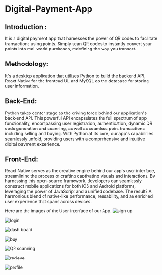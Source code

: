 # Digital-Payment-App


## Introduction :


It is a digital payment app that harnesses the power of QR codes to facilitate transactions using points. Simply scan QR codes to instantly convert your points into real-world purchases, redefining the way you transact.



## Methodology:


It's a desktop application that utilizes Python to build the backend API, React Native for the frontend UI, and MySQL as the database for storing user information.



## Back-End:


Python takes center stage as the driving force behind our application's back-end API. This powerful API encapsulates the full spectrum of app functionality, encompassing user registration, authentication, dynamic QR code generation and scanning, as well as seamless point transactions including selling and buying. With Python at its core, our app's capabilities seamlessly unfold, providing users with a comprehensive and intuitive digital payment experience.



## Front-End:


React Native serves as the creative engine behind our app's user interface, streamlining the process of crafting captivating visuals and interactions. By harnessing this open-source framework, developers can seamlessly construct mobile applications for both iOS and Android platforms, leveraging the power of JavaScript and a unified codebase. The result? A harmonious blend of native-like performance, reusability, and an enriched user experience that spans across devices.

Here are the images  of the User Interface of our App.
![sign up](https://github.com/IbraheemLughmani/Digital-Payment-App/assets/100331893/0afa2e96-e901-40c9-ab71-bd066c184fe5)

![login ](https://github.com/IbraheemLughmani/Digital-Payment-App/assets/100331893/b8450c61-a20b-40f1-903e-7ff8e2c90c59)

![dash board](https://github.com/IbraheemLughmani/Digital-Payment-App/assets/100331893/bd97d828-c9a7-4cf0-9c48-542ac07bd7a6)

![buy](https://github.com/IbraheemLughmani/Digital-Payment-App/assets/100331893/b492c2da-7382-4895-94ab-ccf969c1e17e)

![QR scanning](https://github.com/IbraheemLughmani/Digital-Payment-App/assets/100331893/3a40136e-2c08-441d-8c15-2d87701964f0)

![recieve](https://github.com/IbraheemLughmani/Digital-Payment-App/assets/100331893/1c01155b-9fe1-4f39-8bba-716de0cbbc21)

![profile](https://github.com/IbraheemLughmani/Digital-Payment-App/assets/100331893/6282a3fa-b2bc-465d-8209-ddbd7e063d71)






